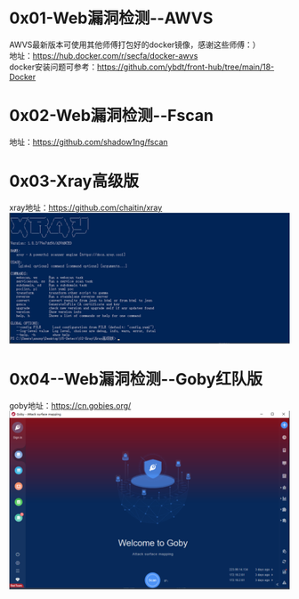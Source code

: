 # 0x01-Web漏洞检测--AWVS
AWVS最新版本可使用其他师傅打包好的docker镜像，感谢这些师傅：）  
地址：https://hub.docker.com/r/secfa/docker-awvs  
docker安装问题可参考：https://github.com/ybdt/front-hub/tree/main/18-Docker  

# 0x02-Web漏洞检测--Fscan
地址：https://github.com/shadow1ng/fscan

# 0x03-Xray高级版
xray地址：https://github.com/chaitin/xray  
![image](./image/xray.png)  

# 0x04--Web漏洞检测--Goby红队版
goby地址：https://cn.gobies.org/  
![image](./image/goby.png)  
